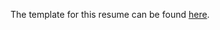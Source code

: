 The template for this resume can be found [here](https://github.com/posquit0/Awesome-CV/raw/master/icon.png).
